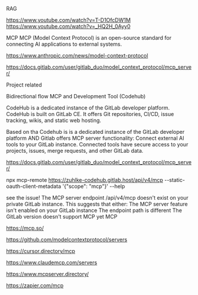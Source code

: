 
RAG

https://www.youtube.com/watch?v=T-D1OfcDW1M
https://www.youtube.com/watch?v=_HQ2H_0Ayy0

MCP
MCP (Model Context Protocol) is an open-source standard for connecting AI applications to external systems.

https://www.anthropic.com/news/model-context-protocol

https://docs.gitlab.com/user/gitlab_duo/model_context_protocol/mcp_server/

Project related

Bidirectional flow MCP and Development Tool (Codehub)

CodeHub is a dedicated instance of the GitLab developer platform.
CodeHub is built on GitLab CE.
It offers Git repositories, CI/CD, issue tracking, wikis, and static web hosting.

Based on tha Codehub is is a dedicated instance of the GitLab developer platform
AND
Gitlab offers MCP server functionality:
Connect external AI tools to your GitLab instance. 
Connected tools have secure access to your projects, issues, merge requests, and other GitLab data.

https://docs.gitlab.com/user/gitlab_duo/model_context_protocol/mcp_server/

npx mcp-remote https://zuhlke-codehub.gitlab.host/api/v4/mcp --static-oauth-client-metadata '{"scope": "mcp"}' --help

see the issue! The MCP server endpoint /api/v4/mcp doesn't exist on your private GitLab instance. This suggests that either:
The MCP server feature isn't enabled on your GitLab instance
The endpoint path is different
The GitLab version doesn't support MCP yet
MCP

https://mcp.so/

https://github.com/modelcontextprotocol/servers

https://cursor.directory/mcp

https://www.claudemcp.com/servers

https://www.mcpserver.directory/

https://zapier.com/mcp


